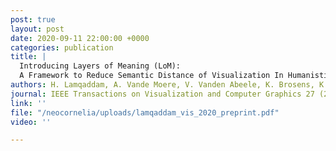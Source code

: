 ```yaml
---
post: true
layout: post
date: 2020-09-11 22:00:00 +0000
categories: publication
title: |
  Introducing Layers of Meaning (LoM):
  A Framework to Reduce Semantic Distance of Visualization In Humanistic Research
authors: H. Lamqaddam, A. Vande Moere, V. Vanden Abeele, K. Brosens, K. Verbert
journal: IEEE Transactions on Visualization and Computer Graphics 27 (2021), pp. 1084-1094.
link: ''
file: "/neocornelia/uploads/lamqaddam_vis_2020_preprint.pdf"
video: ''

---
```

